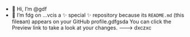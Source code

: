 - 👋 Hi, I’m @gdf
- 🌱 I’m fdg on ...vcis a ✨ special ✨ repository because its `README.md` (this fileвап) appears on your GitHub profile.gdfgsda
You can click the Preview link to take a look at your changes.
--->
dxczxc
